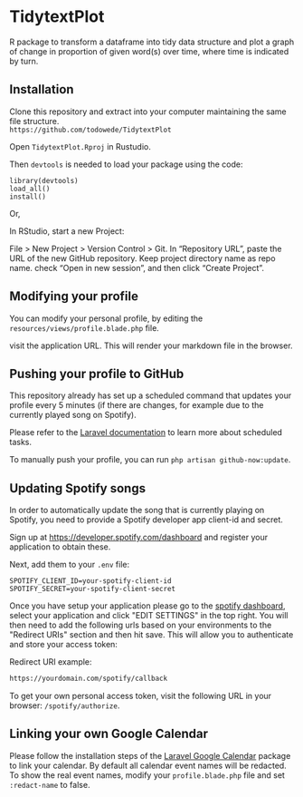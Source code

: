 # TidytextPlot

R package to transform a dataframe into tidy data structure and plot a graph of change in proportion of given word(s) over time, where time is indicated by turn. 


## Installation

Clone this repository and extract into your computer maintaining the same file structure.  
```https://github.com/todowede/TidytextPlot```

Open ```TidytextPlot.Rproj``` in Rustudio.

Then ```devtools``` is needed to load your package using the code:
```
library(devtools)
load_all()
install()
```
Or,

In RStudio, start a new Project:

File > New Project > Version Control > Git. In “Repository URL”, paste the URL of the new GitHub repository. Keep project directory name as repo name. check “Open in new session”, and then click “Create Project”. 

## Modifying your profile

You can modify your personal profile, by editing the `resources/views/profile.blade.php` file.

visit the application URL. This will render your markdown file in the browser.

## Pushing your profile to GitHub

This repository already has set up a scheduled command that updates your profile every 5 minutes (if there are changes, for example due to the currently played song on Spotify).

Please refer to the [Laravel documentation](https://laravel.com/docs/7.x/scheduling) to learn more about scheduled tasks.

To manually push your profile, you can run `php artisan github-now:update`. 

## Updating Spotify songs

In order to automatically update the song that is currently playing on Spotify, you need to provide a Spotify developer app client-id and secret.

Sign up at https://developer.spotify.com/dashboard and register your application to obtain these.

Next, add them to your `.env` file:

```
SPOTIFY_CLIENT_ID=your-spotify-client-id
SPOTIFY_SECRET=your-spotify-client-secret
```

Once you have setup your application please go to the [spotify dashboard](https://developer.spotify.com/dashboard/applications), select your application and click "EDIT SETTINGS" in the top right. You will then need to add the following urls based on your environments to the "Redirect URIs" 
section and then hit save. This will allow you to authenticate and store your access token:

Redirect URI example:
```bash
https://yourdomain.com/spotify/callback
```

To get your own personal access token, visit the following URL in your browser: `/spotify/authorize`.

## Linking your own Google Calendar

Please follow the installation steps of the [Laravel Google Calendar](https://github.com/spatie/laravel-google-calendar#installation) package to link your calendar.
By default all calendar event names will be redacted. To show the real event names, modify your `profile.blade.php` file and set `:redact-name` to false.
